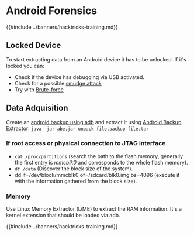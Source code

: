 # Android Forensics

{{#include ../banners/hacktricks-training.md}}

## Locked Device

To start extracting data from an Android device it has to be unlocked. If it's locked you can:

- Check if the device has debugging via USB activated.
- Check for a possible [smudge attack](https://www.usenix.org/legacy/event/woot10/tech/full_papers/Aviv.pdf)
- Try with [Brute-force](https://www.cultofmac.com/316532/this-brute-force-device-can-crack-any-iphones-pin-code/)

## Data Adquisition

Create an [android backup using adb](../mobile-pentesting/android-app-pentesting/adb-commands.md#backup) and extract it using [Android Backup Extractor](https://sourceforge.net/projects/adbextractor/): `java -jar abe.jar unpack file.backup file.tar`

### If root access or physical connection to JTAG interface

- `cat /proc/partitions` (search the path to the flash memory, generally the first entry is _mmcblk0_ and corresponds to the whole flash memory).
- `df /data` (Discover the block size of the system).
- dd if=/dev/block/mmcblk0 of=/sdcard/blk0.img bs=4096 (execute it with the information gathered from the block size).

### Memory

Use Linux Memory Extractor (LiME) to extract the RAM information. It's a kernel extension that should be loaded via adb.

{{#include ../banners/hacktricks-training.md}}
